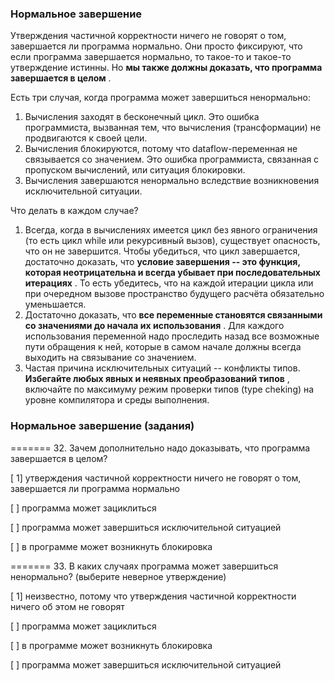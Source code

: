 ### Нормальное завершение

Утверждения частичной корректности ничего не говорят о том, завершается ли программа нормально. Они просто фиксируют, что если программа завершается нормально, то такое-то и такое-то утверждение истинны. Но  **мы также должны доказать, что программа завершается в целом** .

Есть три случая, когда программа может завершиться ненормально:

1) Вычисления заходят в бесконечный цикл. Это ошибка программиста, вызванная тем, что вычисления (трансформации) не продвигаются к своей цели.
2) Вычисления блокируются, потому что dataflow-переменная не связывается со значением. Это ошибка программиста, связанная с пропуском вычислений, или ситуация блокировки.
3) Вычисления завершаются ненормально вследствие возникновения исключительной ситуации.

Что делать в каждом случае?

1) Всегда, когда в вычислениях имеется цикл без явного ограничения (то есть цикл while или рекурсивный вызов), существует опасность, что он не завершится. Чтобы убедиться, что цикл завершается, достаточно доказать, что  **условие завершения -- это функция, которая неотрицательна и всегда убывает при последовательных итерациях** . То есть убедитесь, что на каждой итерации цикла или при очередном вызове пространство будущего расчёта обязательно уменьшается.
2) Достаточно доказать, что  **все переменные становятся связанными со значениями до начала их использования** . Для каждого использования переменной надо проследить назад все возможные пути обращения к ней, которые в самом начале должны всегда выходить на связывание со значением.
3) Частая причина исключительных ситуаций -- конфликты типов.  **Избегайте любых явных и неявных преобразований типов** , включайте по максимуму режим проверки типов (type cheking) на уровне компилятора и среды выполнения.


### Нормальное завершение (задания)

======= 32. Зачем дополнительно надо доказывать, что программа завершается в целом?

[ 1] утверждения частичной корректности ничего не говорят о том, завершается ли программа нормально

[ ] программа может зациклиться

[ ] программа может завершиться исключительной ситуацией

[ ] в программе может возникнуть блокировка

======= 33. В каких случаях программа может завершиться ненормально? (выберите неверное утверждение)

[ 1] неизвестно, потому что утверждения частичной корректности ничего об этом не говорят

[ ] программа может зациклиться

[ ] в программе может возникнуть блокировка

[ ] программа может завершиться исключительной ситуацией
